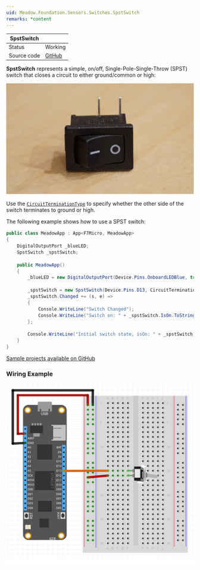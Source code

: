 ```yaml
---
uid: Meadow.Foundation.Sensors.Switches.SpstSwitch
remarks: *content
---
```


| SpstSwitch  |             |
|-------------|-------------|
| Status      | Working     |
| Source code | [GitHub](https://github.com/WildernessLabs/Meadow.Foundation/tree/master/Source/Meadow.Foundation.Core/Sensors/Switches)  |

**SpstSwitch** represents a simple, on/off, Single-Pole-Single-Throw (SPST) switch that closes a circuit to either ground/common or high:

![](../../API_Assets/Meadow.Foundation.Sensors.Switches.SpstSwitch/SPST_Switch.jpg)

Use the [`CircuitTerminationType`](/API/CircuitTerminationType) to specify whether the other side of the switch terminates to ground or high.

The following example shows how to use a SPST switch:

```csharp
public class MeadowApp : App<F7Micro, MeadowApp>
{
    DigitalOutputPort _blueLED;
    SpstSwitch _spstSwitch;

    public MeadowApp()
    {
        _blueLED = new DigitalOutputPort(Device.Pins.OnboardLEDBlue, true);

        _spstSwitch = new SpstSwitch(Device.Pins.D13, CircuitTerminationType.High);
        _spstSwitch.Changed += (s, e) =>
        {
            Console.WriteLine("Switch Changed");
            Console.WriteLine("Switch on: " + _spstSwitch.IsOn.ToString());
        };

        Console.WriteLine("Initial switch state, isOn: " + _spstSwitch.IsOn.ToString());
    }
}
```

[Sample projects available on GitHub](https://github.com/WildernessLabs/Meadow.Foundation/tree/master/Source/Meadow.Foundation.Core.Samples) 

### Wiring Example

![](../../API_Assets/Meadow.Foundation.Sensors.Switches.SpstSwitch/SpstSwitch.svg)